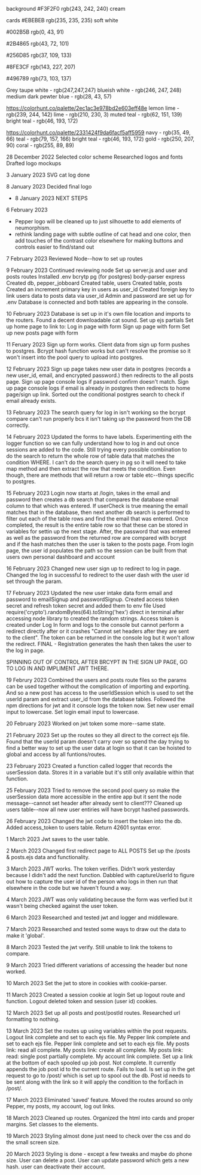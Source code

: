 background
#F3F2F0
rgb(243, 242, 240)
cream 

cards
#EBEBEB
rgb(235, 235, 235)
soft white

#002B5B
rgb(0, 43, 91)

#2B4865
rgb(43, 72, 101)

#256D85
rgb(37, 109, 133)

#8FE3CF
rgb(143, 227, 207)

#496789
rgb(73, 103, 137)

Grey taupe white - rgb(247,247,247)
blueish white - rgb(246, 247, 248)
medium dark pewter blue - rgb(28, 43, 57)

https://colorhunt.co/palette/2ec1ac3e978bd2e603eff48e
lemon lime - rgb(239, 244, 142)
lime - rgb(210, 230, 3)
muted teal - rgb(62, 151, 139)
bright teal - rgb(46, 193, 172)

https://colorhunt.co/palette/2331424f9da6facf5aff5959
navy - rgb(35, 49, 66)
teal - rgb(79, 157, 166)
bright teal - rgb(46, 193, 172)
gold - rgb(250, 207, 90)
coral - rgb(255, 89, 89)

28 December 2022
Selected color scheme
Researched logos and fonts
Drafted logo mockups

3 January 2023
SVG cat log done

8 January 2023
Decided final logo

 - 8 January 2023
NEXT STEPS

 6 February 2023
  - Pepper logo will be cleaned up to just silhouette to add elements of neumorphism.
  - rethink landing page with subtle outline of cat head and one color, then add touches of the contrast color elsewhere for making buttons and controls easier to find/stand out

7 February 2023
Reviewed Node--how to set up routes

9 February 2023
Continued reviewing node
Set up server.js and user and posts routes
Installed .env  bcrytp  pg (for postgres)  body-parser  express 
Created db, pepper_jobboard
Created table, users
Created table, posts
Created an increment primary key in users as user_id
Created foreign key to link users data to posts data via user_id
Admin and password are set up for .env
Database is connected and both tables are appearing in the console.

10 February 2023
Database is set up in it's own file location and imports to the routers.
Found a decent downloadable cat sound.
Set up ejs partials
Set up home page to link to:
Log in page with form
Sign up page with form
Set up new posts page with form

11 Feruary 2023
Sign up form works.
Client data from sign up form pushes to postgres.
Bcrypt hash function works but can't resolve the promise so it won't insert into the pool query to upload into postgres.

12 February 2023
Sign up page takes new user data in postgres (records a new user_id, email, and encrypted password.) then redirects to the all posts page.
Sign up page console logs if password confirm doesn't match.
Sign up page console logs if email is already in postgres then redirects to home page/sign up link.
Sorted out the conditional postgres search to check if email already exists.

13 February 2023 
The search query for log in isn't working so the bcrypt compare can't run properly bcs it isn't taking up the password from the DB correctly.

14 February 2023
Updated the forms to have labels.
Experimenting eith the logger function so we can fully understand how to log in and out once sessions are added to the code.
Still trying every possible combination to do the search to return the whole row of table data that matches the condition WHERE.
I can't do the search query in pg so it will need to take map method and then extract the row that meets the condition. Even though, there are methods that will return a row or table etc--things specific to postgres.

15 February 2023
Login now starts at /login, takes in the email and password then creates a db search that compares the database email column to that which was entered. If userCheck is true meaning the email matches that in the database, then next another db search is performed to filter out each of the table rows and find the email that was entered. Once completed, the result is the entire table row so that these can be stored in variables for settin up the next stage. 
After, the password that was entered as well as the password from the returned row are compared with bcrypt and if the hash matches then the user is taken to the posts page. 
From login page, the user id populates the path so the session can be built from that users own personal dashboard and account

16 February 2023
Changed new user sign up to redirect to log in page.
Changed the log in successful to redirect to the user dash with the user id set through the param.

17 February 2023
Updated the new user intake data form email and password to emailSignup and passwordSignup.
Created access token secret and refresh token secret and added them to env file
Used
require('crypto').randomBytes(64).toString('hex')
direct in terminal after accessing node library to created the random strings.
Access token is created under Log In form and logs to the console but cannot perform a redirect directly after or it crashes "Cannot set headers after they are sent to the client".
The token can be returned in the console log but it won't allow the redirect.
FINAL - Registration generates the hash then takes the user to the log in page. 

SPINNING OUT OF CONTROL
AFTER BRCYPT IN THE SIGN UP PAGE, GO TO LOG IN AND IMPLIMENT JWT THERE.

19 Februry 2023
Combined the users and posts route files so the params can be used together without the complication of importing and exporting. And so a new post has access to the userIdSession which is used to set the userId param and extract user_id from the database tables.
Followed the npm directions for jwt and it console logs the token now.
Set new user email input to lowercase.
Set login email input to lowercase.

20 February 2023
Worked on jwt token some more--same state.

21 February 2023 
Set up the routes so they all direct to the correct ejs file.
Found that the userId param doesn't carry over so spend the day trying to find a better way to set up the user data at login so that it can be hoisted to global and access by all funtions/routes.

23 February 2023
Created a function called logger that records the userSession data. Stores it in a variable but it's still only available within that function.

25 February 2023
Tried to remove the second pool query so make the userSession data more accessible in the entire app but it sent the node message--cannot set header after already sent to client??? 
Cleaned up users table--now all new user entiries will have bcrypt hashed passwords.

26 February 2023
Changed the jwt code to insert the token into the db.
Added access_token to users table.
Return 42601 syntax error.

1 March 2023
Jwt saves to the user table.

2 March 2023
Changed first redirect page to ALL POSTS
Set up the /posts & posts.ejs data and functionality.

3 March 2023
JWT works. The token verifies. Didn't work yesterday because I didn't add the next function.
Dabbled with captureUserId to figure out how to capture the user id of the person who logs in then run that elsewhere in the code but we haven't found a way.

4 March 2023
JWT was only validating because the form was verfied but it wasn't being checked against the user token.

6 March 2023
Researched and tested jwt and logger and middleware.

7 March 2023
Researched and tested some ways to draw out the data to make it 'global'.

8 March 2023
Tested the jwt verify. Still unable to link the tokens to compare.

9 March 2023
Tried different variations of accessing the header but none worked.

10 March 2023
Set the jwt to store in cookies with cookie-parser.

11 March 2023
Created a session cookie at login
Set up logout route and function.
Logout deleted token and session (user id) cookies.

12 March 2023
Set up all posts and post/postId routes.
Researched url formatting to nothing.

13 March 2023
Set the routes up using variables within the post requests.
Logout link complete and set to each ejs file.
My Pepper link complete and set to each ejs file.
Pepper link complete and set to each ejs file.
My posts link: read all complete.
My posts link: create all complete.
My posts link: read: single post partially complete.
My account link complete.
Set up a link at the bottom of each spooled up job post. Not complete. It currently appends the job post id to the current route. Fails to load. Is set up in the get request to go to /post/ which is set up to spool out the db. Post id needs to be sent along with the link so it will apply the condition to the forEach in /post/.

17 March 2023
Eliminated 'saved' feature.
Moved the routes around so only Pepper, my posts, my account, log out links.

18 March 2023
Cleaned up routes.
Organized the html into cards and proper margins.
Set classes to the elements.
 
 19 March 2023
 Styling almost done just need to check over the css and do the small screen size.
 
 20 March 2023
 Styling is done - except a few tweaks and maybe do phone size.
 User can delete a post.
 User can update password which gets a new hash.
 user can deactivate their account. 
